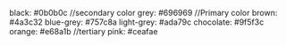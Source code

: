 black: #0b0b0c //secondary color
grey: #696969 //Primary color
brown: #4a3c32
blue-grey: #757c8a
light-grey: #ada79c
chocolate: #9f5f3c
orange: #e68a1b //tertiary
pink: #ceafae
